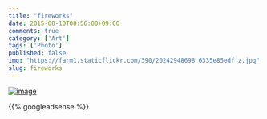 ```yaml
---
title: "fireworks"
date: 2015-08-10T00:56:00+09:00
comments: true
category: ['Art']
tags: ['Photo']
published: false
img: "https://farm1.staticflickr.com/390/20242948698_6335e85edf_z.jpg"
slug: fireworks
---
```


<p><a href="https://www.flickr.com/photos/35571855@N06/20242948698" title="imageby meganii, on Flickr"><img class="img-responsive" src="https://farm1.staticflickr.com/390/20242948698_6335e85edf_z.jpg" alt="image"></a></p>


{{% googleadsense %}}
